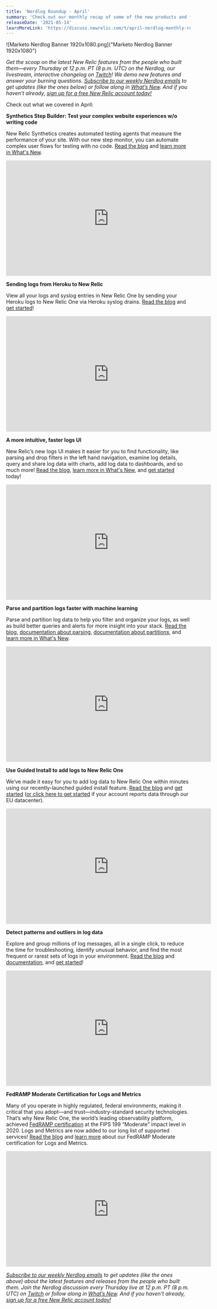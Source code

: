 ```yaml
---
title: 'Nerdlog Roundup - April'
summary: 'Check out our monthly recap of some of the new products and features we released in April'
releaseDate: '2021-05-14'
learnMoreLink: 'https://discuss.newrelic.com/t/april-nerdlog-monthly-roundup/148346'
---
```


![Marketo Nerdlog Banner 1920x1080.png]("Marketo Nerdlog Banner 1920x1080")

*Get the scoop on the latest New Relic features from the people who built them—every Thursday at 12 p.m. PT (8 p.m. UTC) on the Nerdlog, our livestream, interactive changelog on [Twitch](http://twitch.tv/new_relic)! We demo new features and answer your burning questions. [Subscribe to our weekly Nerdlog emails](https://developer.newrelic.com/nerdlog) to get updates (like the ones below) or follow along in [What’s New](https://one.nr/0dOQMzrxPwG). And if you haven't already, [sign up for a free New Relic account today!](https://bit.ly/trynew_relic)*

Check out what we covered in April:

**Synthetics Step Builder: Test your complex website experiences w/o writing code**

New Relic Synthetics creates automated testing agents that measure the performance of your site. With our new step monitor, you can automate complex user flows for testing with no code. [Read the blog](https://blog.newrelic.com/product-news/nerdlog-synthetics-steps/) and [learn more in What's New](https://one.nr/01OwvgMa7Rv).

<iframe width="560" height="315" src="https://www.youtube.com/embed/Gv8YflBQGTg" title="YouTube video player" frameborder="0" allow="accelerometer; autoplay; clipboard-write; encrypted-media; gyroscope; picture-in-picture" allowfullscreen></iframe>

**Sending logs from Heroku to New Relic**

View all your logs and syslog entries in New Relic One by sending your Heroku logs to New Relic One via Heroku syslog drains. [Read the blog](https://newrelic.com/blog/nerdlog/logs-ui-and-heroku) and [get started](https://one.nr/0znQx8J57QV)!

<iframe width="560" height="315" src="https://www.youtube.com/embed/sdmW2VIpXBM" title="YouTube video player" frameborder="0" allow="accelerometer; autoplay; clipboard-write; encrypted-media; gyroscope; picture-in-picture" allowfullscreen></iframe>

**A more intuitive, faster logs UI**

New Relic’s new logs UI makes it easier for you to find functionality, like parsing and drop filters in the left hand navigation, examine log details, query and share log data with charts, add log data to dashboards, and so much more! [Read the blog](https://newrelic.com/blog/nerdlog/logs-ui-and-heroku), [learn more in What's New](https://one.nr/0YBR68GmGQO), and [get started](https://one.nr/0DvwBA8DPQp) today!

<iframe width="560" height="315" src="https://www.youtube.com/embed/pTakNUihv6w" title="YouTube video player" frameborder="0" allow="accelerometer; autoplay; clipboard-write; encrypted-media; gyroscope; picture-in-picture" allowfullscreen></iframe>

**Parse and partition logs faster with machine learning**

Parse and partition log data to help you filter and organize your logs, as well as build better queries and alerts for more insight into your stack. [Read the blog](https://newrelic.com/blog/nerdlog/logs-patterns-parsing#toc-parse-logs-faster-with-machine-learning), [documentation about parsing](https://docs.newrelic.com/docs/logs/log-management/ui-data/parsing/), [documentation about partitions](https://docs.newrelic.com/docs/logs/log-management/ui-data/data-partitions/), and [learn more in What's New](https://one.nr/0dBj3bxnbRX).

<iframe width="560" height="315" src="https://www.youtube.com/embed/uH8zRmCxPqo" title="YouTube video player" frameborder="0" allow="accelerometer; autoplay; clipboard-write; encrypted-media; gyroscope; picture-in-picture" allowfullscreen></iframe>

**Use Guided Install to add logs to New Relic One**

We’ve made it easy for you to add log data to New Relic One within minutes using our recently-launched guided install feature. [Read the blog](https://newrelic.com/blog/nerdlog/logs-patterns-parsing#toc-use-guided-install-to-add-logs-to-new-relic-one) and [get started](https://one.newrelic.com/launcher/nr1-core.home?pane=eyJuZXJkbGV0SWQiOiJucjEtY29yZS5ob21lLXNjcmVlbiJ9&cards%5B0%5D=eyJuZXJkbGV0SWQiOiJucjEtaW5zdGFsbC1uZXdyZWxpYy5ucjEtaW5zdGFsbC1uZXdyZWxpYyIsImFjdGlvbkluZGV4IjoxfQ==) ([or click here to get started](https://one.eu.newrelic.com/launcher/nr1-core.home?pane=eyJuZXJkbGV0SWQiOiJucjEtY29yZS5ob21lLXNjcmVlbiJ9&cards%5B0%5D=eyJuZXJkbGV0SWQiOiJucjEtaW5zdGFsbC1uZXdyZWxpYy5ucjEtaW5zdGFsbC1uZXdyZWxpYyIsImFjdGlvbkluZGV4IjoxfQ==) if your account reports data through our EU datacenter).

<iframe width="560" height="315" src="https://www.youtube.com/embed/_II9Y-jOE7k" title="YouTube video player" frameborder="0" allow="accelerometer; autoplay; clipboard-write; encrypted-media; gyroscope; picture-in-picture" allowfullscreen></iframe>

**Detect patterns and outliers in log data**

Explore and group millions of log messages, all in a single click, to reduce the time for troubleshooting, identify unusual behavior, and find the most frequent or rarest sets of logs in your environment. [Read the blog](https://newrelic.com/blog/nerdlog/logs-patterns-parsing#toc-detect-patterns-and-outliers-in-log-data) and [documentation](https://docs.newrelic.com/docs/logs/log-management/ui-data/find-unusual-logs-log-patterns/), and [get started](https://one.nr/0VKQXpvgzQa)!

<iframe width="560" height="315" src="https://www.youtube.com/embed/JtgSrB5J0_w" title="YouTube video player" frameborder="0" allow="accelerometer; autoplay; clipboard-write; encrypted-media; gyroscope; picture-in-picture" allowfullscreen></iframe>

**FedRAMP Moderate Certification for Logs and Metrics**

Many of you operate in highly regulated, federal environments, making it critical that you adopt—and trust—industry-standard security technologies. That’s why New Relic One, the world’s leading observability platform, achieved [FedRAMP certification](https://newrelic.com/blog/nerd-life/fedramp-authority-to-operate) at the FIPS 199 “Moderate” impact level in 2020. Logs and Metrics are now added to our long list of supported services! [Read the blog](https://newrelic.com/blog/nerdlog/fedramp-logs-metrics) and [learn more](https://one.nr/0NgR70Kr0jo) about our FedRAMP Moderate certification for Logs and Metrics.

<iframe width="560" height="315" src="https://www.youtube.com/embed/7rS6_Pl2HJM" title="YouTube video player" frameborder="0" allow="accelerometer; autoplay; clipboard-write; encrypted-media; gyroscope; picture-in-picture" allowfullscreen></iframe>

*[Subscribe to our weekly Nerdlog emails](https://developer.newrelic.com/nerdlog) to get updates (like the ones above) about the latest features and releases from the people who built them. Join the Nerdlog discussion every Thursday live at 12 p.m. PT (8 p.m. UTC) on [Twitch](http://twitch.tv/new_relic) or follow along in [What’s New](https://one.nr/0dOQMzrxPwG). And if you haven't already, [sign up for a free New Relic account today!](https://bit.ly/trynew_relic)*
